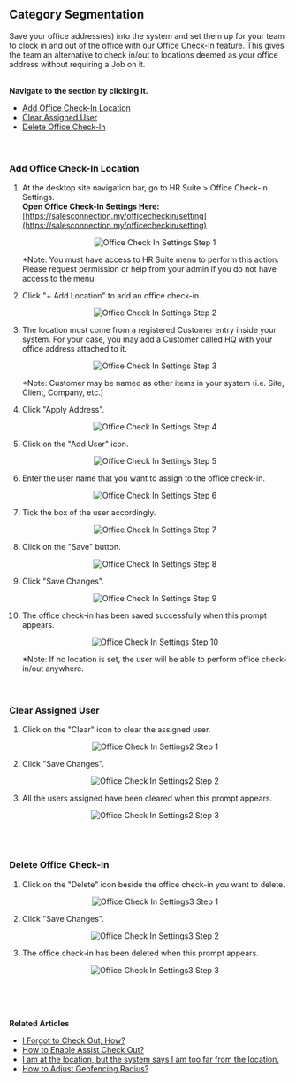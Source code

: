 ## Category Segmentation

Save your office address(es) into the system and set them up for your team to clock in and out of the office with our Office Check-In feature. This gives the team an alternative to check in/out to locations deemed as your office address without requiring a Job on it.<br><br>

**Navigate to the section by clicking it.**<br>

- [Add Office Check-In Location](#section1)<br>
- [Clear Assigned User](#section2)<br>
- [Delete Office Check-In](#section3)
<br><br><br>

<a id="section1"></a>

### Add Office Check-In Location

1. At the desktop site navigation bar, go to HR Suite > Office Check-in Settings.<br>
   **Open Office Check-In Settings Here:** [https://salesconnection.my/officecheckin/setting](https://salesconnection.my/officecheckin/setting)<br>

   <p align="center">
      <img src="img/Office_Check_In_Settings_Step_1.png" alt="Office Check In Settings Step 1">
   </p>
     
   *Note: You must have access to HR Suite menu to perform this action. Please request permission or help from your admin if you do not have access to the menu.<br>
   
2. Click "+ Add Location" to add an office check-in.

   <p align="center">
      <img src="img/Office_Check_In_Settings_Step_2.png" alt="Office Check In Settings Step 2">
   </p>
  
3. The location must come from a registered Customer entry inside your system. For your case, you may add a Customer called HQ with your office address attached to it.

   <p align="center">
      <img src="img/Office_Check_In_Settings_Step_3.png" alt="Office Check In Settings Step 3">
   </p>

   *Note: Customer may be named as other items in your system (i.e. Site, Client, Company, etc.)<br>
  
4. Click "Apply Address".

   <p align="center">
      <img src="img/Office_Check_In_Settings_Step_4.png" alt="Office Check In Settings Step 4">
   </p>
  
5. Click on the "Add User" icon.

   <p align="center">
      <img src="img/Office_Check_In_Settings_Step_5.png" alt="Office Check In Settings Step 5">
   </p>
  
6. Enter the user name that you want to assign to the office check-in.

   <p align="center">
      <img src="img/Office_Check_In_Settings_Step_6.png" alt="Office Check In Settings Step 6">
   </p>
  
7. Tick the box of the user accordingly.

   <p align="center">
      <img src="img/Office_Check_In_Settings_Step_7.png" alt="Office Check In Settings Step 7">
   </p>
  
8. Click on the "Save" button.

   <p align="center">
      <img src="img/Office_Check_In_Settings_Step_8.png" alt="Office Check In Settings Step 8">
   </p>
  
9. Click "Save Changes".

   <p align="center">
      <img src="img/Office_Check_In_Settings_Step_9.png" alt="Office Check In Settings Step 9">
   </p>
  
10. The office check-in has been saved successfully when this prompt appears.

    <p align="center">
       <img src="img/Office_Check_In_Settings_Step_10.png" alt="Office Check In Settings Step 10">
    </p>

    *Note: If no location is set, the user will be able to perform office check-in/out anywhere.<br>
    <br><br>

<a id="section2"></a>

### Clear Assigned User

1. Click on the "Clear" icon to clear the assigned user.

   <p align="center">
      <img src="img2/Office_Check_In_Settings2_Step_1.png" alt="Office Check In Settings2 Step 1">
   </p>
  
2. Click "Save Changes".

   <p align="center">
      <img src="img2/Office_Check_In_Settings2_Step_2.png" alt="Office Check In Settings2 Step 2">
   </p>
  
3. All the users assigned have been cleared when this prompt appears.

   <p align="center">
      <img src="img2/Office_Check_In_Settings2_Step_3.png" alt="Office Check In Settings2 Step 3">
   </p>
   <br><br>

<a id="section3"></a>

### Delete Office Check-In

1. Click on the "Delete" icon beside the office check-in you want to delete.

   <p align="center">
      <img src="img2/Office_Check_In_Settings3_Step_1.png" alt="Office Check In Settings3 Step 1">
   </p>
  
2. Click "Save Changes".

   <p align="center">
      <img src="img2/Office_Check_In_Settings3_Step_2.png" alt="Office Check In Settings3 Step 2">
   </p>
  
3. The office check-in has been deleted when this prompt appears.

   <p align="center">
      <img src="img2/Office_Check_In_Settings3_Step_3.png" alt="Office Check In Settings3 Step 3">
   </p>  
   <br><br><br>

**Related Articles**
- [I Forgot to Check Out, How?](Assist_Check_Out.md)
- [How to Enable Assist Check Out?](Enable_Assist_Check_Out.md)
- [I am at the location, but the system says I am too far from the location.](Check_In_Address.md)
- [How to Adjust Geofencing Radius?](Adjust_Geofencing_Radius.md)
